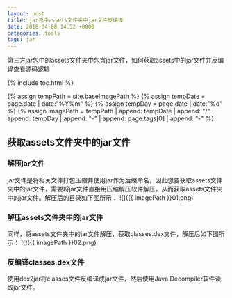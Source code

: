 ```yaml
---
layout: post
title: jar包中assets文件夹中jar文件反编译
date: 2018-04-08 14:52 +0800
categories: tools
tags: jar
---
```


第三方jar包中的assets文件夹中包含jar文件，如何获取assets中的jar文件并反编译查看源码逻辑

<!-- more -->

{% include toc.html %}

{% assign tempPath = site.baseImagePath %}
{% assign tempDate = page.date | date:"%Y%m" %}
{% assign tempDay = page.date | date:"%d" %}
{% assign imagePath = tempPath | append: tempDate | append: "/" | append: tempDay | append: "-" | append: page.tags[0] | append: "-" %}

## 获取assets文件夹中的jar文件
### 解压jar文件
jar文件是将相关文件打包压缩并使用jar作为后缀命名，因此想要获取assets文件夹中的jar文件，需要将jar文件直接用压缩解压软件解压，从而获取assets文件夹中的jar文件。解压后的目录如下图所示：
![]({{ imagePath }}01.png)

### 解压assets文件夹中的jar文件
同样，将assets文件夹中的jar文件解压，获取classes.dex文件，解压后如下图所示：
![]({{ imagePath }}02.png)

### 反编译classes.dex文件
使用dex2jar将classes文件反编译成jar文件，然后使用Java Decompiler软件读取jar文件。
